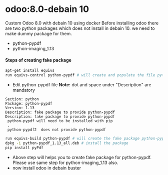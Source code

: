# odoo:8.0-debain 10
Custom Odoo 8.0 with debain 10 using docker
Before installing odoo there are two python packages which does not install in debain 10. we need to make dummy package for them. 
- python-pypdf
- python-imaging_1.13
#### Steps of creating fake package
```bash
apt-get install equivs  
run equivs-control python-pypdf # will create and populate the file python-pypdf in current directory
```

* Edit python-pypdf file
**Note:** dot and space under "Description" are mandatory 
```
Section: python
Package: python-pypdf
Version: 1.13
Description: fake package to provide python-pypdf
Description: fake package to provide python-pypdf
 python-pypdf will need to be installed with pip
 .
 python-pypdf2  does not provide python-pypdf
 ```

```bash
run equivs-build python-pypdf # will create the fake package python-pypdf_1.13_all.deb
dpkg -i python-pypdf_1.13_all.deb # install the package 
pip install pyPdf 
```

- Above step will helps you to create fake package for python-pypdf. Please use same step for python-imaging_1.13 also.
- now install odoo in debain buster

